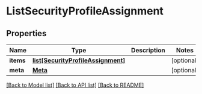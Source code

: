 # ListSecurityProfileAssignment

## Properties
Name | Type | Description | Notes
------------ | ------------- | ------------- | -------------
**items** | [**list[SecurityProfileAssignment]**](SecurityProfileAssignment.md) |  | [optional] 
**meta** | [**Meta**](Meta.md) |  | [optional] 

[[Back to Model list]](../README.md#documentation-for-models) [[Back to API list]](../README.md#documentation-for-api-endpoints) [[Back to README]](../README.md)


